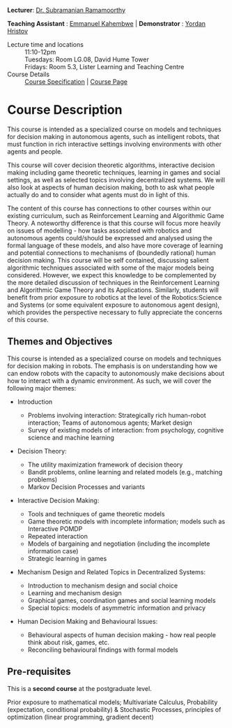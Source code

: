 **Lecturer**: <a href="http://homepages.inf.ed.ac.uk/sramamoo">Dr. Subramanian Ramamoorthy</a>

**Teaching Assistant** : <a href="https://www.edinburgh-robotics.org/students/emmanuel-kahembwe">Emmanuel Kahembwe</a> | **Demonstrator** : <a href="https://www.inf.ed.ac.uk/people/students/Yordan_Hristov.html">Yordan Hristov</a>
<dl>
<dt>Lecture time and locations</dt>
<dd>11:10-12pm</dd>
<dd>Tuesdays: Room LG.08, David Hume Tower</dd>
<dd>Fridays: Room 5.3, Lister Learning and Teaching Centre </dd>
<dt>Course Details</dt>
<dd><a href="http://www.drps.ed.ac.uk/17-18/dpt/cxinfr11090.htm">Course Specification</a> | <a href="http://www.inf.ed.ac.uk/teaching/courses/dmr">Course Page</a></dd>
</dl>

# [](#description) Course Description

This course is intended as a specialized course on models and techniques for decision making in autonomous agents, such as intelligent robots, that must function in rich interactive settings involving environments with other agents and people.

This course will cover decision theoretic algorithms, interactive decision making including game theoretic techniques, learning in games and social settings, as well as selected topics involving decentralized systems. We will also look at aspects of human decision making, both to ask what people actually do and to consider what agents must do in light of this.

The content of this course has connections to other courses within our existing curriculum, such as Reinforcement Learning and Algorithmic Game Theory. A noteworthy difference is that this course will focus more heavily on issues of modelling - how tasks associated with robotics and autonomous agents could/should be expressed and analysed using the formal language of these models, and also have more coverage of learning and potential connections to mechanisms of (boundedly rational) human decision making. This course will be self contained, discussing salient algorithmic techniques associated with some of the major models being considered. However, we expect this knowledge to be complemented by the more detailed discussion of techniques in the Reinforcement Learning and Algorithmic Game Theory and its Applications. Similarly, students will benefit from prior exposure to robotics at the level of the Robotics:Science and Systems (or some equivalent exposure to autonomous agent design), which provides the perspective necessary to fully appreciate the concerns of this course.


## [](#themes) Themes and Objectives
This course is intended as a specialized course on models and techniques for decision making in robots. The emphasis is on understanding how we can endow robots with the capacity to autonomously make decisions about how to interact with a dynamic environment. As such, we will cover the following major themes:

*	Introduction
	- Problems involving interaction: Strategically rich human-robot interaction; Teams of autonomous agents; Market design
	- Survey of existing models of interaction: from psychology, cognitive science and machine learning
*	Decision Theory:
	- The utility maximization framework of decision theory
	- Bandit problems, online learning and related models (e.g., matching problems)
	- Markov Decision Processes and variants
*	Interactive Decision Making:
	- Tools and techniques of game theoretic models
	- Game theoretic models with incomplete information; models such as Interactive POMDP
	- Repeated interaction
	- Models of bargaining and negotiation (including the incomplete information case)
	- Strategic learning in games
	
*	Mechanism Design and Related Topics in Decentralized Systems:
	- Introduction to mechanism design and social choice
	- Learning and mechanism design
	- Graphical games, coordination games and social learning models
	- Special topics: models of asymmetric information and privacy
	
*	Human Decision Making and Behavioural Issues:
	- Behavioural aspects of human decision making - how real people think about risk, games, etc.
	- Reconciling behavioural findings with formal models

## [](#requisites) Pre-requisites
This is a **second course** at the postgraduate level.

Prior exposure to mathematical models; Multivariate Calculus, Probability (expectation, conditional probability) & Stochastic Processes, principles of optimization (linear programming, gradient decent)


